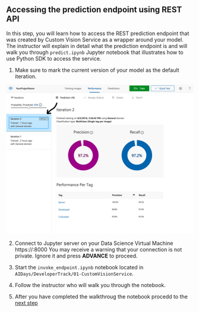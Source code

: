 ## Accessing the prediction endpoint using REST API

In this step, you will learn how to access the REST prediction endpoint that was created by Custom Vision Service as a wrapper around your model. The instructor will explain in detail what the prediction endpoint is and will walk you through `predict.ipynb` Jupyter notebook that illustrates how to use Python SDK to access the service.

1. Make sure to mark the current version of your model as the default iteration.

![Mark iteration](images/img12.PNG)


2. Connect to Jupyter server on your Data Science Virtual Machine
https://<VM IP address>:8000
  You may receive a warning that your connection is not private. Ignore it and press **ADVANCE** to proceed.

3. Start the `invoke_endpoint.ipynb` notebook located in `AIDays/DeveloperTrack/01-CustomVisionService`.

4. Follow the instructor who will walk you through the notebook.

5. After you have completed the walkthroug the notebook  procedd to the [next step](export.md)

